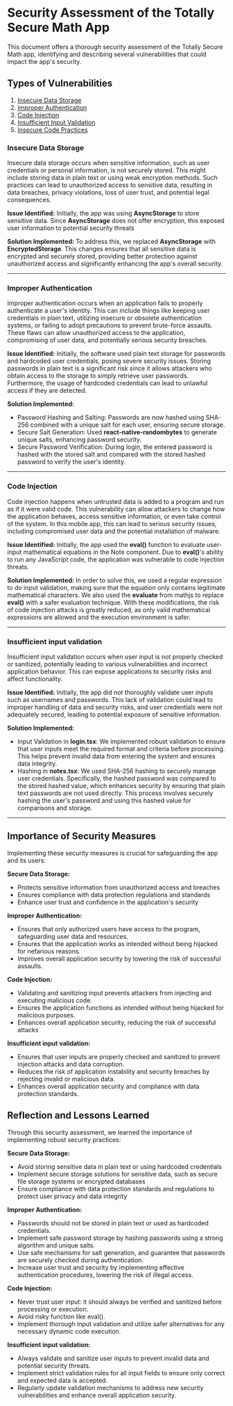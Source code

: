 # Security Assessment of the Totally Secure Math App

This document offers a thorough security assessment of the Totally Secure Math app, identifying and describing several vulnerabilities that could impact the app's security.

## Types of Vulnerabilities

1. [Insecure Data Storage](#insecure-data-storage)
2. [Improper Authentication](#improper-authentication)
3. [Code Injection](#code-injection)
4. [Insufficient Input Validation](#insufficient-input-validation)
5. [Insecure Code Practices](#insecure-code-practices)

### Insecure Data Storage

Insecure data storage occurs when sensitive information, such as user credentials or personal information, is not securely stored. This might include storing data in plain text or using weak encryption methods. Such practices can lead to unauthorized access to sensitive data, resulting in data breaches, privacy violations, loss of user trust, and potential legal consequences.

**Issue Identified:** Initially, the app was using **AsyncStorage** to store sensitive data. Since **AsyncStorage** does not offer encryption, this exposed user information to potential security threats

**Solution Implemented:** To address this, we replaced **AsyncStorage** with **EncryptedStorage**. This changes ensures that all sensitive data is encrypted and securely stored, providing better protection against unauthorized access and significantly enhancing the app's overall security.

---

### Improper Authentication

Improper authentication occurs when an application fails to properly authenticate a user's identity. This can include things like keeping user credentials in plain text, utilizing insecure or obsolete authentication systems, or failing to adopt precautions to prevent brute-force assaults. These flaws can allow unauthorized access to the application, compromising of user data, and potentially serious security breaches.

**Issue Identified:** Initially, the software used plain text storage for passwords and hardcoded user credentials, posing severe security issues. Storing passwords in plain text is a significant risk since it allows attackers who obtain access to the storage to simply retrieve user passwords. Furthermore, the usage of hardcoded credentials can lead to unlawful access if they are detected.

**Solution Implemented:**

- Password Hashing and Salting: Passwords are now hashed using SHA-256 combined with a unique salt for each user, ensuring secure storage.
- Secure Salt Generation: Used **react-native-randombytes** to generate unique salts, enhancing password security.
- Secure Password Verification: During login, the entered password is hashed with the stored salt and compared with the stored hashed password to verify the user's identity.

---

### Code Injection

Code injection happens when untrusted data is added to a program and run as if it were valid code. This vulnerability can allow attackers to change how the application behaves, access sensitive information, or even take control of the system. In this mobile app, this can lead to serious security issues, including compromised user data and the potential installation of malware.

**Issue Identified:** Initially, the app used the **eval()** function to evaluate user-input mathematical equations in the Note component. Due to **eval()**'s ability to run any JavaScript code, the application was vulnerable to code injection threats.

**Solution Implemented:** In order to solve this, we used a regular expression to do input validation, making sure that the equation only contains legitimate mathematical characters. We also used the **evaluate** from mathjs to replace **eval()** with a safer evaluation technique. With these modifications, the risk of code injection attacks is greatly reduced, as only valid mathematical expressions are allowed and the execution environment is safer.

---

### Insufficient input validation

Insufficient input validation occurs when user input is not properly checked or sanitized, potentially leading to various vulnerabilities and incorrect application behavior. This can expose applications to security risks and affect functionality.

**Issue Identified:** Initially, the app did not thoroughly validate user inputs such as usernames and passwords. This lack of validation could lead to improper handling of data and security risks, and user credentials were not adequately secured, leading to potential exposure of sensitive information.

**Solution Implemented:**

- Input Validation in **login.tsx**: We implemented robust validation to ensure that user inputs meet the required format and criteria before processing. This helps prevent invalid data from entering the system and ensures data integrity.
- Hashing in **notes.tsx**: We used SHA-256 hashing to securely manage user credentials. Specifically, the hashed password was compared to the stored hashed value, which enhances security by ensuring that plain text passwords are not used directly. This process involves securely hashing the user's password and using this hashed value for comparisons and storage.

---

## Importance of Security Measures

Implementing these security measures is crucial for safeguarding the app and its users:

**Secure Data Storage:**

- Protects sensitive information from unauthorized access and breaches
- Ensures compliance with data protection regulations and standards
- Enhance user trust and confidence in the application's security

**Improper Authentication:**

- Ensures that only authorized users have access to the program, safeguarding user data and resources.
- Ensures that the application works as intended without being hijacked for nefarious reasons.
- Improves overall application security by lowering the risk of successful assaults.

**Code Injection:**

- Validating and sanitizing input prevents attackers from injecting and executing malicious code.
- Ensures the application functions as intended without being hijacked for malicious purposes.
- Enhances overall application security, reducing the risk of successful attacks

**Insufficient input validation:**

- Ensures that user inputs are properly checked and sanitized to prevent injection attacks and data corruption.
- Reduces the risk of application instability and security breaches by rejecting invalid or malicious data.
- Enhances overall application security and compliance with data protection standards.

## Reflection and Lessons Learned

Through this security assessment, we learned the importance of implementing robust security practices:

**Secure Data Storage:**

- Avoid storing sensitive data in plain text or using hardcoded credentials
- Implement secure storage solutions for sensitive data, such as secure file storage systems or encrypted databases
- Ensure compliance with data protection standards and regulations to protect user privacy and data integrity

**Improper Authentication:**

- Passwords should not be stored in plain text or used as hardcoded credentials.
- Implement safe password storage by hashing passwords using a strong algorithm and unique salts.
- Use safe mechanisms for salt generation, and guarantee that passwords are securely checked during authentication.
- Increase user trust and security by implementing effective authentication procedures, lowering the risk of illegal access.

**Code Injection:**

- Never trust user input: it should always be verified and sanitized before processing or execution.
- Avoid risky function like eval().
- Implement thorough input validation and utilize safer alternatives for any necessary dynamic code execution.

**Insufficient input validation:**

- Always validate and sanitize user inputs to prevent invalid data and potential security threats.
- Implement strict validation rules for all input fields to ensure only correct and expected data is accepted.
- Regularly update validation mechanisms to address new security vulnerabilities and enhance overall application security.
